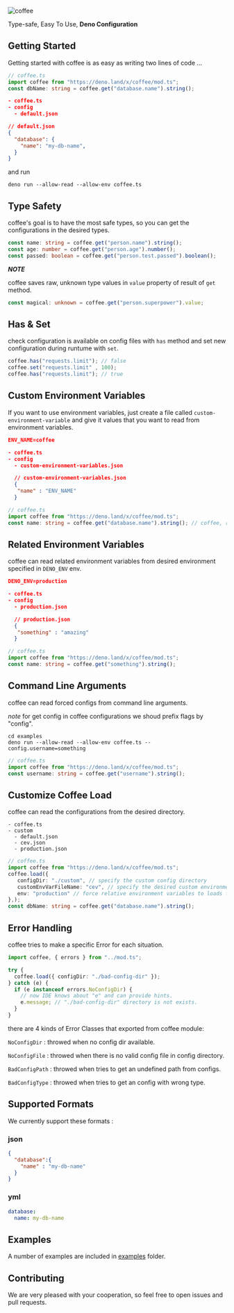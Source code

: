 ![coffee](https://i.ibb.co/xHw5pkq/coffee.png)

Type-safe, Easy To Use, <b>Deno Configuration</b>

## Getting Started
Getting started with coffee is as easy as writing two lines of code ...

```ts
// coffee.ts
import coffee from "https://deno.land/x/coffee/mod.ts";
const dbName: string = coffee.get("database.name").string();
```
```json
- coffee.ts
- config
  - default.json

// default.json
{
  "database": {
    "name": "my-db-name",
  }
}
```
and run 
```shell
deno run --allow-read --allow-env coffee.ts
```

## Type Safety
coffee's goal is to have the most safe types, so you can get the configurations in the desired types.
```ts
const name: string = coffee.get("person.name").string();
const age: number = coffee.get("person.age").number();
const passed: boolean = coffee.get("person.test.passed").boolean();
```
_**NOTE**_

coffee saves raw, unknown type values in `value` property of result of `get` method.
```ts
const magical: unknown = coffee.get("person.superpower").value;
```

## Has & Set
check configuration is available on config files with `has` method and set new configuration during runtume with `set`.
```ts
coffee.has("requests.limit"); // false
coffee.set("requests.limit" , 100);
coffee.has("requests.limit"); // true
```

## Custom Environment Variables
If you want to use environment variables, just create a file called `custom-environment-variable` and give it values that you want to read from environment variables.
```json
ENV_NAME=coffee

- coffee.ts
- config
  - custom-environment-variables.json

  // custom-environment-variables.json 
  {
   "name" : "ENV_NAME"
  }
```
```ts
// coffee.ts
import coffee from "https://deno.land/x/coffee/mod.ts";
const name: string = coffee.get("database.name").string(); // coffee, reads from ENV_NAME environment variable
```

## Related Environment Variables
coffee can read related environment variables from desired environment specified in `DENO_ENV` env.
```json
DENO_ENV=production

- coffee.ts
- config
  - production.json

  // production.json
  {
   "something" : "amazing"
  }
```
```ts
// coffee.ts
import coffee from "https://deno.land/x/coffee/mod.ts";
const name: string = coffee.get("something").string();
```
## Command Line Arguments
coffee can read forced configs from command line arguments.

*note* for get config in coffee configurations we shoud prefix flags by "config".
```shell
cd examples
deno run --allow-read --allow-env coffee.ts --config.username=something
```
```ts
// coffee.ts
import coffee from "https://deno.land/x/coffee/mod.ts";
const username: string = coffee.get("username").string();
```

## Customize Coffee Load
coffee can read the configurations from the desired directory.
```
- coffee.ts
- custom
  - default.json
  - cev.json
  - production.json
```
```ts
// coffee.ts
import coffee from "https://deno.land/x/coffee/mod.ts";
coffee.load({ 
   configDir: "./custom", // specify the custom config directory
   customEnvVarFileName: "cev", // specify the desired custom environment variable config file name
   env: "production" // force relative environment variables to loads from this env
},);
const dbName: string = coffee.get("database.name").string();
```

## Error Handling
coffee tries to make a specific Error for each situation.
```ts
import coffee, { errors } from "../mod.ts";

try {
  coffee.load({ configDir: "./bad-config-dir" });
} catch (e) {
  if (e instanceof errors.NoConfigDir) {
    // now IDE knows about "e" and can provide hints.
    e.message; // "./bad-config-dir" directory is not exists.
  }
}
```

there are 4 kinds of Error Classes that exported from coffee module:

`NoConfigDir` : throwed when no config dir available.

`NoConfigFile` : throwed when there is no valid config file in config directory.

`BadConfigPath` : throwed when tries to get an undefined path from configs.

`BadConfigType` : throwed when tries to get an config with wrong type.

## Supported Formats
We currently support these formats : 
### json
```json
{
  "database":{
    "name" : "my-db-name"
  }
}
```
### yml
```yml
database:
  name: my-db-name
```

## Examples
A number of examples are included in [examples](./examples/) folder.

## Contributing
We are very pleased with your cooperation, so feel free to open issues and pull requests.
